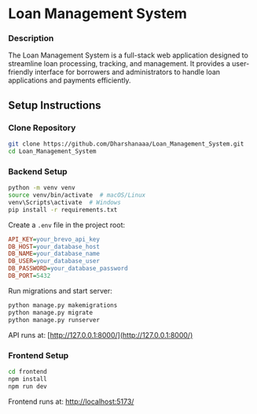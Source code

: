 
# Loan Management System

### Description

The Loan Management System is a full-stack web application designed to streamline loan processing, tracking, and management. It provides a user-friendly interface for borrowers and administrators to handle loan applications and payments efficiently.
## Setup Instructions

### Clone Repository

```sh
git clone https://github.com/Dharshanaaa/Loan_Management_System.git
cd Loan_Management_System
```

### Backend Setup

```sh
python -m venv venv
source venv/bin/activate  # macOS/Linux
venv\Scripts\activate  # Windows
pip install -r requirements.txt
```

Create a `.env` file in the project root:

```ini
API_KEY=your_brevo_api_key
DB_HOST=your_database_host
DB_NAME=your_database_name
DB_USER=your_database_user
DB_PASSWORD=your_database_password
DB_PORT=5432
```

Run migrations and start server:

```sh
python manage.py makemigrations
python manage.py migrate
python manage.py runserver
```

API runs at: [http://127.0.0.1:8000/](http://127.0.0.1:8000/)

### Frontend Setup

```sh
cd frontend
npm install
npm run dev
```

Frontend runs at: [http://localhost:5173/](http://localhost:5173/)
